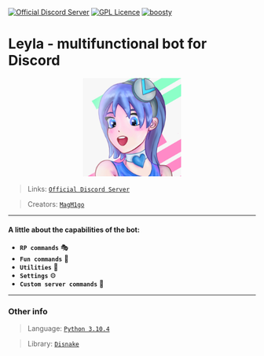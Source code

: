[![Official Discord Server](https://discordapp.com/api/guilds/864367089102749726/embed.png)](https://discord.gg/43zapTjgvm)
[![GPL Licence](https://badges.frapsoft.com/os/gpl/gpl.svg?v=103)](LICENSE)
<a href="https://github.com/leyla-developers/Leyla">
    <img src="https://img.shields.io/tokei/lines/github/leyla-developers/Leyla?color=blue&label=Lines%20of%20code&logo=github&logoColor=blue" alt="boosty">
</a>
# <b>Leyla - multifunctional bot for Discord</b> 

<p align="center">
    <img src="data/assets/images/bot_avatar.png" alt="drawing" width="200"/>
</p>

>Links: [`Official Discord Server`](https://discord.gg/43zapTjgvm)

>Creators: [`MagM1go`](https://discord.com/users/598387707311554570)
___

#### **A little about the capabilities of the bot:**
- **`RP commands`** 🎭
- **`Fun commands`** 🥳
- **`Utilities`** 🔨
- **`Settings`** ⚙
- **`Custom server commands`** 🔧
___
### Other info

> Language: [`Python 3.10.4`](https://python.org)

> Library: [`Disnake`](https://pypi.org/project/disnake/)
